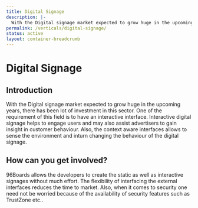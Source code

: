 ```yaml
---
title: Digital Signage
description: |-
  With the Digital signage market expected to grow huge in the upcoming years, there has been lot of investment in this sector.
permalink: /verticals/digital-signage/
status: active
layout: container-breadcrumb
---
```


# Digital Signage

## Introduction

With the Digital signage market expected to grow huge in the upcoming years, there has been lot of
investment in this sector. One of the requirement of this field is to have an interactive
interface. Interactive digital signage helps to engage users and may also assist advertisers to
gain insight in customer behaviour. Also, the context aware interfaces allows to sense the
environment and inturn changing the behaviour of the digital signage.


## How can you get involved?

96Boards allows the developers to create the static as well as interactive signages without much
effort. The flexibility of interfacing the external interfaces reduces the time to market. Also,
when it comes to security one need not be worried because of the availability of security features
such as TrustZone etc..
